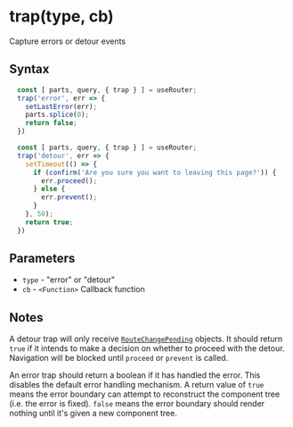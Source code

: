 # trap(type, cb)

Capture errors or detour events

## Syntax

```js
  const [ parts, query, { trap } ] = useRouter;
  trap('error', err => {
    setLastError(err);
    parts.splice(0);
    return false;
  })
```

```js
  const [ parts, query, { trap } ] = useRouter;
  trap('detour', err => {
    setTimeout(() => {
      if (confirm('Are you sure you want to leaving this page?')) {
        err.proceed();
      } else {
        err.prevent();
      }
    }, 50);
    return true;
  })
```

## Parameters

* `type` - "error" or "detour"
* `cb` - `<Function>` Callback function

## Notes

A detour trap will only receive [`RouteChangePending`](./RouteChangePending.md) objects. It should
return `true` if it intends to make a decision on whether to proceed with the detour. Navigation will be
blocked until `proceed` or `prevent` is called.

An error trap should return a boolean if it has handled the error. This disables the default error handling
mechanism. A return value of `true` means the error boundary can attempt to reconstruct the component tree
(i.e. the error is fixed). `false` means the error boundary should render nothing until it's given a new
component tree.
